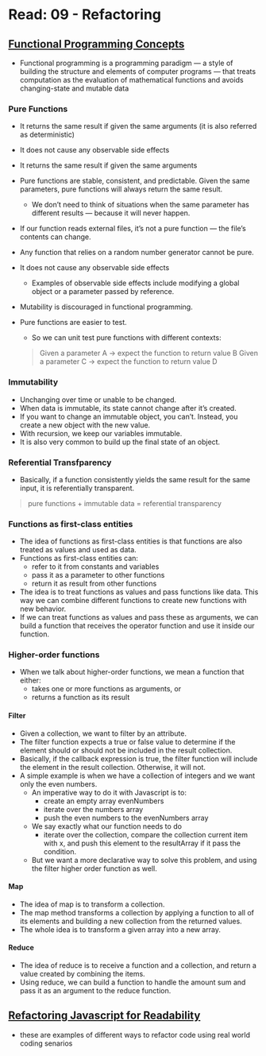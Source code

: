 # Read: 09 - Refactoring

## [Functional Programming Concepts](https://medium.com/the-renaissance-developer/concepts-of-functional-programming-in-javascript-6bc84220d2aa)
- Functional programming is a programming paradigm — a style of building the structure and elements of computer programs — that treats computation as the evaluation of mathematical functions and avoids changing-state and mutable data

### Pure Functions
- It returns the same result if given the same arguments (it is also referred as deterministic)
- It does not cause any observable side effects
- It returns the same result if given the same arguments
- Pure functions are stable, consistent, and predictable. Given the same parameters, pure functions will always return the same result. 
  - We don’t need to think of situations when the same parameter has different results — because it will never happen.
- If our function reads external files, it’s not a pure function — the file’s contents can change.
- Any function that relies on a random number generator cannot be pure.
- It does not cause any observable side effects
  - Examples of observable side effects include modifying a global object or a parameter passed by reference.
- Mutability is discouraged in functional programming.
- Pure functions are easier to test.
  -  So we can unit test pure functions with different contexts:

  > Given a parameter A → expect the function to return value B
  > Given a parameter C → expect the function to return value D 

### Immutability
- Unchanging over time or unable to be changed.
- When data is immutable, its state cannot change after it’s created. 
- If you want to change an immutable object, you can’t. Instead, you create a new object with the new value.
- With recursion, we keep our variables immutable. 
- It is also very common to build up the final state of an object.

### Referential Transfparency
- Basically, if a function consistently yields the same result for the same input, it is referentially transparent.
> pure functions + immutable data = referential transparency

### Functions as first-class entities
- The idea of functions as first-class entities is that functions are also treated as values and used as data.
- Functions as first-class entities can:
  - refer to it from constants and variables
  - pass it as a parameter to other functions
  - return it as result from other functions
- The idea is to treat functions as values and pass functions like data. This way we can combine different functions to create new functions with new behavior.
- If we can treat functions as values and pass these as arguments, we can build a function that receives the operator function and use it inside our function.

### Higher-order functions
- When we talk about higher-order functions, we mean a function that either:
  - takes one or more functions as arguments, or
  - returns a function as its result

#### Filter
- Given a collection, we want to filter by an attribute. 
- The filter function expects a true or false value to determine if the element should or should not be included in the result collection. 
- Basically, if the callback expression is true, the filter function will include the element in the result collection. Otherwise, it will not.
- A simple example is when we have a collection of integers and we want only the even numbers.
  - An imperative way to do it with Javascript is to:
    - create an empty array evenNumbers
    - iterate over the numbers array
    - push the even numbers to the evenNumbers array
  - We say exactly what our function needs to do 
    - iterate over the collection, compare the collection current item with x, and push this element to the resultArray if it pass the condition.
  - But we want a more declarative way to solve this problem, and using the filter higher order function as well. 

#### Map
- The idea of map is to transform a collection.
- The map method transforms a collection by applying a function to all of its elements and building a new collection from the returned values.
- The whole idea is to transform a given array into a new array.

#### Reduce
- The idea of reduce is to receive a function and a collection, and return a value created by combining the items.
- Using reduce, we can build a function to handle the amount sum and pass it as an argument to the reduce function.

## [Refactoring Javascript for Readability](https://dev.to/healeycodes/refactoring-javascript-for-performance-and-readability-with-examples-1hec)
- these are examples of different ways to refactor code using real world coding senarios